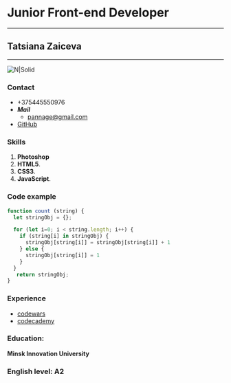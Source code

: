 # Junior Front-end Developer 
***
## Tatsiana Zaiceva
***
![N|Solid](https://cdn1.radikalno.ru/uploads/2020/9/5/84de258f5423054beb1579f0a943e3e3-full.jpg)
### Contact

* +375445550976
* ***Mail***
    * <pannage@gmail.com>
* [GitHub](https://github.com/pannage)

### Skills
1. **Photoshop**
1. **HTML5**.
1. **CSS3**.
1. **JavaScript**.
### Code example
```javascript
function count (string) {  
  let stringObj = {};

  for (let i=0; i < string.length; i++) {
    if (string[i] in stringObj) {
      stringObj[string[i]] = stringObj[string[i]] + 1
    } else {
      stringObj[string[i]] = 1
    }
  }
   return stringObj;
}
```
### Experience
* [codewars](https://www.codewars.com/users/pannage)
* [codecademy](https://www.codecademy.com/users/pannage/achievements)
### Education: 
**Minsk Innovation University**


### English level: A2